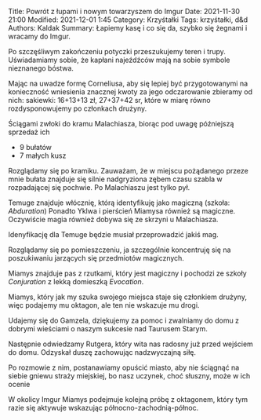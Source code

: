 Title: Powrót z łupami i nowym towarzyszem do Imgur
Date: 2021-11-30 21:00
Modified: 2021-12-01 1:45
Category: Krzyśtałki
Tags: krzyśtałki, d&d
Authors: Kaldak
Summary: Łapiemy kasę i co się da, szybko się żegnami i wracamy do Imgur.

Po szczęśliwym zakończeniu potyczki przeszukujemy teren i trupy. Uświadamiamy sobie, że kapłani najeźdźców mają na sobie symbole nieznanego bóstwa.

Mając na uwadze formę Corneliusa, aby się lepiej być przygotowanymi na konieczność wniesienia znacznej kwoty za jego odczarowanie zbieramy od nich: sakiewki: 16+13+13 zł, 27+37+42 sr, które w miarę równo rozdysponowujemy po członkach drużyny. 

Ściągami zwłoki do kramu Malachiasza, biorąc pod uwagę późniejszą sprzedaż ich 

- 9 bułatów
- 7 małych kusz

Rozglądamy się po kramiku. Zauważam, że w miejscu pożądanego przeze mnie bułata znajduje się silnie nadgryziona zębem czasu szabla w rozpadającej się pochwie. 
Po Malachiaszu jest tylko pył.

Temuge znajduje włócznię, którą identyfikuję jako magiczną (szkoła: *Abduration*)
Ponadto Yklwa i pierścień Miamysa również są magiczne.
Oczywiście magia również dobywa się ze skrzyni u Malachiasza.

Idenyfikację dla Temuge będzie musiał przeprowadzić jakiś mag.

Rozglądamy się po pomieszczeniu, ja szczególnie koncentruję się na poszukiwaniu jarzących się przedmiotów magicznych. 

Miamys znajduje pas z rzutkami, który jest magiczny i pochodzi ze szkoły *Conjuration* z lekką domieszką *Evocation*.

Miamys, który jak my szuka swojego miejsca staje się członkiem drużyny, więc podajemy mu oktagon, ale ten nie wskazuje mu drogi. 

Udajemy się do Gamzela, dziękujemy za pomoc i zwalniamy do domu z dobrymi wieściami o naszym sukcesie nad Taurusem Starym.

Następnie odwiedzamy Rutgera, który wita nas radosny już przed wejściem do domu. Odzyskał duszę zachowując nadzwyczajną siłę. 

Po rozmowie z nim, postanawiamy opuścić miasto, aby nie ściągnąć na siebie gniewu straży miejskiej, bo nasz uczynek, choć słuszny, może w ich ocenie 

W okolicy Imgur Miamys podejmuje kolejną próbę z oktagonem, który tym razie się aktywuje wskazując północno-zachodnią-północ.